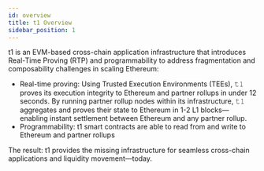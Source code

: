 ```yaml
---
id: overview
title: 𝚝𝟷 Overview
sidebar_position: 1
---
```


t1 is an EVM-based cross-chain application infrastructure that introduces Real-Time Proving (RTP) and programmability to address fragmentation and composability challenges in scaling Ethereum: 

- Real-time proving: Using Trusted Execution Environments (TEEs), 𝚝𝟷 proves its execution integrity to Ethereum and partner rollups in under 12 seconds. By running partner rollup nodes within its infrastructure, 𝚝𝟷 aggregates and proves their state to Ethereum in 1-2 L1 blocks—enabling instant settlement between Ethereum and any partner rollup.
- Programmability: t1 smart contracts are able to read from and write to Ethereum and partner rollups

The result: t1 provides the missing infrastructure for seamless cross-chain applications and liquidity movement—today.
